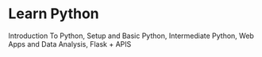 # Learn Python
 Introduction To Python, Setup and Basic Python, Intermediate Python, Web Apps and Data Analysis, Flask + APIS
